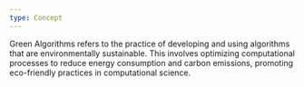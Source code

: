 ```yaml
---
type: Concept
---
```


Green Algorithms refers to the practice of developing and using algorithms that are environmentally sustainable. This involves optimizing computational processes to reduce energy consumption and carbon emissions, promoting eco-friendly practices in computational science.